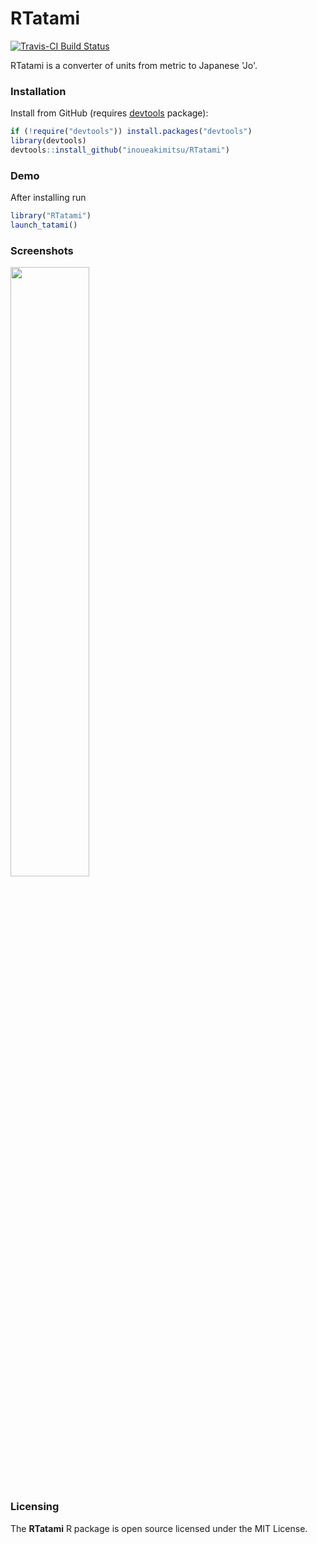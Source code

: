 # RTatami

[![Travis-CI Build Status](https://travis-ci.org/inoueakimitsu/RTatami.svg?branch=master)](https://travis-ci.org/inoueakimitsu/RTatami)

RTatami is a converter of units from metric to Japanese 'Jo'.

### Installation

Install from GitHub (requires [devtools](https://github.com/hadley/devtools) package):

```r
if (!require("devtools")) install.packages("devtools")
library(devtools)
devtools::install_github("inoueakimitsu/RTatami")
```

### Demo

After installing run

```r
library("RTatami")
launch_tatami()
```

### Screenshots

<img src=https://raw.githubusercontent.com/inoueakimitsu/RTatami/master/images/conversion_scene.png width=50.0% />


### Licensing

The **RTatami** R package is open source licensed under the MIT License.
